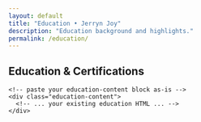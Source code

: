 ```yaml
---
layout: default
title: "Education • Jerryn Joy"
description: "Education background and highlights."
permalink: /education/
---
```


<section class="education">
  <div class="container">
    <div class="section-header">
      <h2 class="section-title">Education & Certifications</h2>
    </div>

    <!-- paste your education-content block as-is -->
    <div class="education-content">
      <!-- ... your existing education HTML ... -->
    </div>
  </div>
</section>
